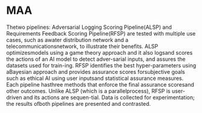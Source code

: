 # MAA
Thetwo  pipelines:  Adversarial  Logging  Scoring  Pipeline(ALSP) and Requirements Feedback Scoring Pipeline(RFSP)  are  tested  with  multiple  use  cases,  such  as  awater  distribution  network  and  a  telecommunicationsnetwork,  to  illustrate  their  benefits.  ALSP  optimizesmodels using a game theory approach and it also logsand scores the actions of an AI model to detect adver-sarial  inputs,  and  assures  the  datasets  used  for  train-ing. RFSP identifies the best hyper-parameters using aBayesian  approach  and  provides  assurance  scores  forsubjective  goals  such  as  ethical  AI  using  user  inputsand  statistical  assurance  measures.  Each  pipeline  hasthree  methods  that  enforce  the  final  assurance  scoresand other outcomes. Unlike ALSP (which is a parallelprocess), RFSP is user-driven and its actions are sequen-tial. Data is collected for experimentation; the results ofboth pipelines are presented and contrasted.
